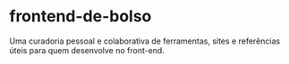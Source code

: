 # frontend-de-bolso
Uma curadoria pessoal e colaborativa de ferramentas, sites e referências úteis para quem desenvolve no front-end.
